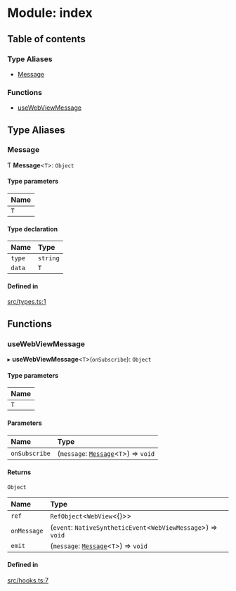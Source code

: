 # Module: index

## Table of contents

### Type Aliases

- [Message](index.md#message)

### Functions

- [useWebViewMessage](index.md#usewebviewmessage)

## Type Aliases

### Message

Ƭ **Message**<`T`\>: `Object`

#### Type parameters

| Name |
| :------ |
| `T` |

#### Type declaration

| Name | Type |
| :------ | :------ |
| `type` | `string` |
| `data` | `T` |

#### Defined in

[src/types.ts:1](https://github.com/inokawa/react-native-react-bridge/blob/87e45a4/src/types.ts#L1)

## Functions

### useWebViewMessage

▸ **useWebViewMessage**<`T`\>(`onSubscribe`): `Object`

#### Type parameters

| Name |
| :------ |
| `T` |

#### Parameters

| Name | Type |
| :------ | :------ |
| `onSubscribe` | (`message`: [`Message`](index.md#message)<`T`\>) => `void` |

#### Returns

`Object`

| Name | Type |
| :------ | :------ |
| `ref` | `RefObject`<`WebView`<{}\>\> |
| `onMessage` | (`event`: `NativeSyntheticEvent`<`WebViewMessage`\>) => `void` |
| `emit` | (`message`: [`Message`](index.md#message)<`T`\>) => `void` |

#### Defined in

[src/hooks.ts:7](https://github.com/inokawa/react-native-react-bridge/blob/87e45a4/src/hooks.ts#L7)
